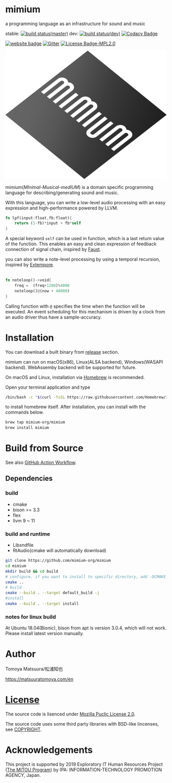 # mimium

a programming language as an infrastructure for sound and music

stable: [![build status(master)](https://github.com/mimium-org/mimium/workflows/build%20&%20test/badge.svg?branch=master)](https://github.com/mimium-org/mimium/actions) dev: [![build status(dev)](https://github.com/mimium-org/mimium/workflows/build%20&%20test/badge.svg?branch=dev)](https://github.com/mimium-org/mimium/actions) [![Codacy Badge](https://app.codacy.com/project/badge/Grade/a7171f079d2b4439971513b6358c5a35)](https://www.codacy.com/gh/mimium-org/mimium/dashboard?utm_source=github.com&amp;utm_medium=referral&amp;utm_content=mimium-org/mimium&amp;utm_campaign=Badge_Grade)

[![website badge](https://img.shields.io/badge/mimium.org-Website-d6eff7)](https://mimium.org) [![Gitter](https://badges.gitter.im/mimium-dev/community.svg)](https://gitter.im/mimium-dev/community?utm_source=badge&utm_medium=badge&utm_campaign=pr-badge) [![License Badge-MPL2.0](https://img.shields.io/badge/LICENSE-MPLv2.0-blue)](./LICENSE.md)

![mimium_logo_slanted](./mimium_logo_slant.svg)

mimium(*MInimal-Musical-medIUM*) is a domain specific programming language for describing/generating sound and music.

With this language, you can write a low-level audio processing with an easy expression and high-performance powered by LLVM.

```rust
fn lpf(input:float,fb:float){    
    return (1-fb)*input + fb*self
}
```

A special keyword `self` can be used in function, which is a last return value of the function.
This enables an easy and clean expression of feedback connection of signal chain, inspired by [Faust](https://faust.grame.fr).

you can also write a note-level processing by using a temporal recursion, inspired by [Extempore](https://extemporelang.github.io/).

```rust

fn noteloop()->void{
    freq =  (freq+1200)%4000
    noteloop()@(now + 48000)
}

```

Calling function with `@` specifies the time when the function will be executed.
An event scheduling for this mechanism is driven by a clock from an audio driver thus have a sample-accuracy.

<!-- More specific info about language is currently in [design](design/design-proposal.md) section. -->

# Installation

You can download a built binary from [release](https://github.com/mimium-org/mimium/releases) section.

mimium can run on macOS(x86), Linux(ALSA backend), Windows(WASAPI backend). WebAssemby backend will be supported for future.

On macOS and Linux, installation via [Homebrew](https://brew.sh/) is recommended.

Open your terminal application and type 

```sh
/bin/bash -c "$(curl -fsSL https://raw.githubusercontent.com/Homebrew/install/master/install.sh)" 
```

to install homebrew itself. After installation, you can install with the commands below.

```sh
brew tap mimium-org/mimium
brew install mimium
```

# Build from Source

See also [GitHub Action Workflow](https://github.com/mimium-org/mimium/blob/dev/.github/workflows/build_and_test.yml).

## Dependencies

### build 

- cmake
- bison >= 3.3
- flex
- llvm 9 ~ 11

### build and runtime

- Libsndfile
- RtAudio(cmake will automatically download)

```sh
git clone https://github.com/mimium-org/mimium
cd mimium
mkdir build && cd build
# configure. if you want to install to specific directory, add -DCMAKE_INSTALL_PREFIX=/your/directory
cmake .. 
# build
cmake --build . --target default_build -j
#install
cmake --build . --target install
```

### notes for linux build

At Ubuntu 18.04(Bionic), bison from apt is version 3.0.4, which will not work. Please install latest version manually.

# Author

Tomoya Matsuura/松浦知也

<https://matsuuratomoya.com/en>

# [License](LICENSE.md)

The source code is lisenced under [Mozilla Puclic License 2.0](LICENSE.md).

The source code uses some third party libraries with BSD-like lincenses, see [COPYRIGHT](./COPYRIGHT).

# Acknowledgements

This project is supported by 2019 Exploratory IT Human Resources Project ([The MITOU Program](https://www.ipa.go.jp/jinzai/mitou/portal_index.html)) by IPA: INFORMATION-TECHNOLOGY PROMOTION AGENCY, Japan.